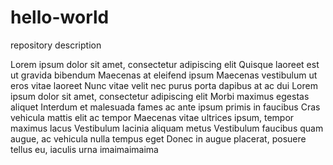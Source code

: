# hello-world
repository description

Lorem ipsum dolor sit amet, consectetur adipiscing elit
Quisque laoreet est ut gravida bibendum
Maecenas at eleifend ipsum
Maecenas vestibulum ut eros vitae laoreet
Nunc vitae velit nec purus porta dapibus at ac dui
Lorem ipsum dolor sit amet, consectetur adipiscing elit
Morbi maximus egestas aliquet
Interdum et malesuada fames ac ante ipsum primis in faucibus
Cras vehicula mattis elit ac tempor
Maecenas vitae ultrices ipsum, tempor maximus lacus
Vestibulum lacinia aliquam metus
Vestibulum faucibus quam augue, ac vehicula nulla tempus eget
Donec in augue placerat, posuere tellus eu, iaculis urna
imaimaimaima